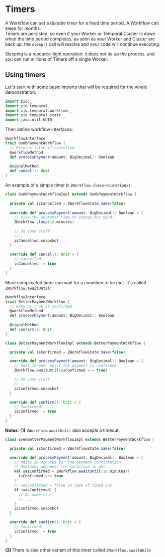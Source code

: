 # Timers

<head>
  <meta charset="UTF-8" />
  <meta name="description" content="ZIO Temporal timers" />
  <meta name="keywords" content="ZIO Temporal timers, Scala Temporal timers, ZIO Temporal sleep" />
</head>


A Workflow can set a durable timer for a fixed time period. A Workflow can sleep for months.  
Timers are persisted, so even if your Worker or Temporal Cluster is down when the time period completes, as soon as your Worker and Cluster are back up, the `sleep()` call will resolve and your code will continue executing.

Sleeping is a resource-light operation: it does not tie up the process, and you can run millions of Timers off a single Worker.

## Using timers

Let's start with some basic imports that will be required for the whole demonstration:

```scala mdoc:silent
import zio._
import zio.temporal._
import zio.temporal.workflow._
import zio.temporal.state._
import java.util.UUID
```

Then define workflow interfaces:

```scala mdoc:silent
@workflowInterface
trait DumbPaymentWorkflow {
  // Returns false if cancelled
  @workflowMethod
  def processPayment(amount: BigDecimal): Boolean
  
  @signalMethod
  def cancel(): Unit
}
```
An example of a simple timer is `ZWorkflow.sleep(<duration>)`:

```scala mdoc:silent
class DumbPaymentWorkflowImpl extends DumbPaymentWorkflow {
  
  private val isCancelled = ZWorkflowState.make(false)
  
  override def processPayment(amount: BigDecimal): Boolean = {
    // Give the customer time to change her mind:
    ZWorkflow.sleep(10.minutes)
    
    // Do some stuff
    // ...
    isCancelled.snapshot
  }
  
  override def cancel(): Unit = {
    // Cancelled!
    isCancelled := true
  }
}
```

More complicated timer can wait for a condition to be met. It's called `ZWorkflow.awaitUntil`:
```scala mdoc:silent
@workflowInterface
trait BetterPaymentWorkflow {
  // Returns true if confirmed
  @workflowMethod
  def processPayment(amount: BigDecimal): Boolean
  
  @signalMethod
  def confirm(): Unit
}

class BetterPaymentWorkflowImpl extends BetterPaymentWorkflow {

  private val isConfirmed = ZWorkflowState.make(false)

  override def processPayment(amount: BigDecimal): Boolean = {
    // Wait forever until the payment is confirmed
    ZWorkflow.awaitUntil(isConfirmed =:= true)

    // Do some stuff
    // ...
    isConfirmed.snapshot
  }

  override def confirm(): Unit = {
    // Confirmed!
    isConfirmed := true
  }
}
```

**Notes**:
**(1)** `ZWorkflow.awaitUntil` also accepts a timeout:
```scala mdoc:silent
class EvenBetterPaymentWorkflowImpl extends BetterPaymentWorkflow {

  private val isConfirmed = ZWorkflowState.make(false)

  override def processPayment(amount: BigDecimal): Boolean = {
    // Waits 10 minutes for the payment confirmation
    // Unblocks whenever the condition is met
    val wasConfirmed = ZWorkflow.awaitUntil(10.minutes)(
      isConfirmed =:= true
    )
    // wasConfirmed = false in case if timed out
    if (wasConfirmed) {
      // Do some stuff
      // ...
    }
    isConfirmed.snapshot
  }

  override def confirm(): Unit = {
    // Confirmed!
    isConfirmed := true
  }
}
```
**(2)** There is also other variant of this timer called `ZWorkflow.awaitWhile`
